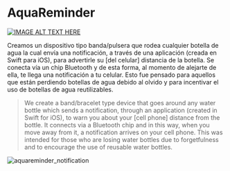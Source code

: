 # AquaReminder
[![IMAGE ALT TEXT HERE](https://img.youtube.com/vi/XyO3zd0ylPY/0.jpg)](https://www.youtube.com/watch?v=XyO3zd0ylPY)


Creamos un dispositivo tipo banda/pulsera que rodea cualquier botella de agua la cual envía una notificación, a través de una aplicación (creada en Swift para iOS), para advertirle su [del celular] distancia de la botella. Se conecta vía un chip Bluetooth y de esta forma, al momento de alejarte de ella, te llega una notificación a tu celular. Esto fue pensado para aquellos que están perdiendo botellas de agua debido al olvido y para incentivar el uso de botellas de agua reutilizables.

> We create a band/bracelet type device that goes around any water bottle which sends a notification, through an application (created in Swift for iOS), to warn you about your [cell phone] distance from the bottle. It connects via a Bluetooth chip and in this way, when you move away from it, a notification arrives on your cell phone. This was intended for those who are losing water bottles due to forgetfulness and to encourage the use of reusable water bottles.

![aquareminder_notification](https://user-images.githubusercontent.com/31099183/116834431-0dc94f00-ab8c-11eb-9b2f-bc127a40ce66.jpg)

